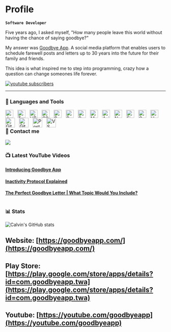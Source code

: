 # Profile

**`Software Developer`**

   Five years ago, I asked myself, "How many people leave this world without having the chance of saying goodbye?"
   
   My answer was [Goodbye App](https://goodbyeapp.com/). A social media platform that enables users to schedule farewell posts and letters up to 30 years into the future for their family and friends. 
   
   This idea is what inspired me to step into programming, crazy how a question can change someones life forever.

   <p align="left">
      <a href="https://www.youtube.com/@goodbyeapp?sub_confirmation=1">
         <img alt="youtube subscribers" title="Subscribe to my YouTube channel" src="https://custom-icon-badges.demolab.com/youtube/channel/subscribers/UCeAG5cAQLzfD8Zgk_-Uzqnw?color=%23E05D44&label=SUBSCRIBE&logo=video&logoColor=white&style=for-the-badge&labelColor=CE4630"/></a> 
   </p>

---

### 🧰 Languages and Tools

<!-- Core Languages -->
<img align="left" alt="JavaScript" width="25px" style="padding-right:10px;" src="https://cdn.jsdelivr.net/gh/devicons/devicon/icons/javascript/javascript-plain.svg" />
<img align="left" alt="TypeScript" width="25px" style="padding-right:10px;" src="https://cdn.jsdelivr.net/gh/devicons/devicon/icons/typescript/typescript-plain.svg" />
<img align="left" alt="HTML" width="25px" style="padding-right:10px;" src="https://cdn.jsdelivr.net/gh/devicons/devicon/icons/html5/html5-plain.svg" />
<img align="left" alt="CSS" width="25px" style="padding-right:10px;" src="https://cdn.jsdelivr.net/gh/devicons/devicon/icons/css3/css3-plain.svg" />

<!-- Frameworks and Libraries -->
<img align="left" alt="React" width="25px" style="padding-right:10px;" src="https://cdn.jsdelivr.net/gh/devicons/devicon/icons/react/react-original.svg" />
<img align="left" alt="Redux" width="25px" style="padding-right:10px;" src="https://cdn.jsdelivr.net/gh/devicons/devicon@latest/icons/redux/redux-original.svg" />
<img align="left" alt="React Router" width="25px" style="padding-right:10px;" src="https://cdn.jsdelivr.net/gh/devicons/devicon@latest/icons/reactrouter/reactrouter-original.svg" />
<img align="left" alt="Material UI" width="25px" style="padding-right:10px;" src="https://cdn.jsdelivr.net/gh/devicons/devicon@latest/icons/materialui/materialui-original.svg" />
<img align="left" alt="Axios" width="25px" style="padding-right:10px;" src="https://cdn.jsdelivr.net/gh/devicons/devicon@latest/icons/axios/axios-plain.svg" />

<!-- Backend and Cloud -->
<img align="left" alt="NodeJS" width="25px" style="padding-right:10px;" src="https://cdn.jsdelivr.net/gh/devicons/devicon/icons/nodejs/nodejs-original.svg" />
<img align="left" alt="Firebase" width="25px" style="padding-right:10px;" src="https://cdn.jsdelivr.net/gh/devicons/devicon@latest/icons/firebase/firebase-original.svg" />
<img align="left" alt="Google Cloud Platform" width="25px" style="padding-right:10px;" src="https://cdn.jsdelivr.net/gh/devicons/devicon@latest/icons/googlecloud/googlecloud-original.svg" />
<img align="left" alt="Handlebars" width="25px" style="padding-right:10px;" src="https://cdn.jsdelivr.net/gh/devicons/devicon@latest/icons/handlebars/handlebars-original.svg" />
          
<!-- Tools -->
<img align="left" alt="Git" width="30px" style="padding-right:10px;" src="https://cdn.jsdelivr.net/gh/devicons/devicon/icons/git/git-original.svg" />
<img align="left" alt="GitHub" width="30px" style="padding-right:10px;" src="https://cdn.jsdelivr.net/gh/devicons/devicon/icons/github/github-original.svg" />
<img align="left" alt="Postman" width="30px" style="padding-right:10px;" src="https://cdn.jsdelivr.net/gh/devicons/devicon@latest/icons/postman/postman-original.svg" />
<img align="left" alt="VS Code" width="30px" style="padding-right:10px;" src="https://cdn.jsdelivr.net/gh/devicons/devicon@latest/icons/vscode/vscode-original.svg" />          
<!-- <img align="left" alt="Slack" width="30px" style="padding-right:10px;" src="https://cdn.jsdelivr.net/gh/devicons/devicon@latest/icons/slack/slack-original.svg" /> when future job! -->
<!-- <img align="left" alt="Tailwind CSS" width="30px" style="padding-right:10px;" src="https://cdn.jsdelivr.net/gh/devicons/devicon@latest/icons/tailwindcss/tailwindcss-original-wordmark.svg" /> when future job! -->
          
          
<br />
<br />

### 📨 Contact me
  <a href="https://www.linkedin.com/in/calvinjamesheath/">
    <img src="https://img.shields.io/badge/linkedin-1DA1F2?style=for-the-badge&logo=linkedin&logoColor=white" />    
  </a>
<br />

### 📺 Latest YouTube Videos

#### [Introducing Goodbye App](https://www.youtube.com/watch?v=1-xATA1lZUc)
#### [Inactivity Protocol Explained](https://www.youtube.com/watch?v=3fTUwY2Sxxw&t=4s)
#### [The Perfect Goodbye Letter | What Topic Would You Include?](https://www.youtube.com/watch?v=TLze4jPOIp4)

#

### 📊 Stats

![Calvin's GitHub stats](https://github-readme-stats.vercel.app/api?username=calvinjamesheath&show_icons=true&theme=merko)



## Website: [https://goodbyeapp.com/](https://goodbyeapp.com/) 
## Play Store: [https://play.google.com/store/apps/details?id=com.goodbyeapp.twa](https://play.google.com/store/apps/details?id=com.goodbyeapp.twa)
## Youtube: [https://youtube.com/goodbyeapp](https://youtube.com/goodbyeapp)
